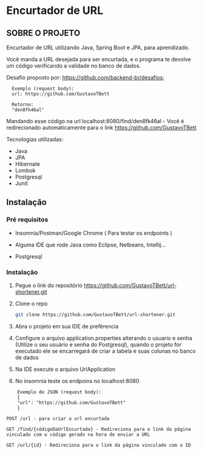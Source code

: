 # Encurtador de URL

<!-- SOBRE O PROJETO -->
## SOBRE O PROJETO

Encurtador de URL utilizando Java, Spring Boot e JPA, para aprendizado. 

Você manda a URL desejada para ser encurtada, e o programa te devolve um código verificando a validade no banco de dados. 

Desafio proposto por: https://github.com/backend-br/desafios;

```
  Exemplo (request body):
  url: https://github.com/GustavoTBett
  
  Retorno:
  "den8fk46al"
```

Mandando esse código na url localhost:8080/find/den8fk46al - Você é redirecionado automaticamente para o link https://github.com/GustavoTBett

Tecnologias utilizadas:
* Java
* JPA
* Hibernate
* Lombok
* Postgresql
* Junit

<!-- GETTING STARTED -->
## Instalação

### Pré requisitos

* Insomnia/Postman/Google Chrome ( Para testar os endpoints ) 

* Alguma IDE que rode Java como Eclipse, Netbeans, Intellij... 

* Postgresql


### Instalação

1. Pegue o link do repositório https://github.com/GustavoTBett/url-shortener.git
2. Clone o repo
   ```sh
   git clone https://github.com/GustavoTBett/url-shortener.git
   ```
3. Abra o projeto em sua IDE de prefêrencia

4. Configure o arquivo application.properties alterando o usuario e senha (Utilize o seu usuário e senha do Postgresql), quando o projeto for executado ele se encarregará de criar a tabela e suas colunas no banco de dados

5. Na IDE execute o arquivo UrlApplication

6. No insomnia teste os endpoins no localhost:8080

```
    Exemplo de JSON (request body):
    {
    "url": "https://github.com/GustavoTBett"
    }
 ```

   ```JS
   POST /url - para criar a url encurtada
   
   GET /find/{códigoDaUrlEncurtada} - Redireciona para o link da página vinculado com o código gerado na hora de enviar a URL
   
   GET /url/{id} - Redireciona para o link da página vinculado com o ID
   ```
